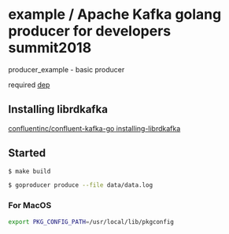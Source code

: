 # example / Apache Kafka golang producer for developers summit2018

producer_example - basic producer

required [dep](https://github.com/golang/dep)

## Installing librdkafka

[confluentinc/confluent-kafka-go installing-librdkafka](https://github.com/confluentinc/confluent-kafka-go#installing-librdkafka)

## Started

```bash
$ make build
```

```bash
$ goproducer produce --file data/data.log
```

### For MacOS

```bash
export PKG_CONFIG_PATH=/usr/local/lib/pkgconfig
```
